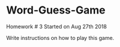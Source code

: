 # Word-Guess-Game
Homework # 3
Started on Aug 27th 2018


Write instructions on how to play this game.